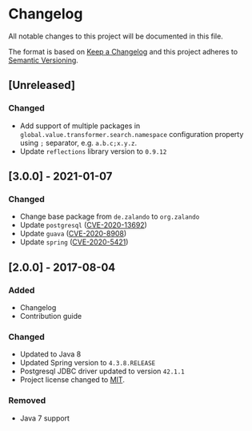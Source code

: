 # Changelog

All notable changes to this project will be documented in this file.

The format is based on [Keep a Changelog](http://keepachangelog.com/en/1.0.0/)
and this project adheres to [Semantic Versioning](http://semver.org/spec/v2.0.0.html).

## [Unreleased]

### Changed

- Add support of multiple packages in `global.value.transformer.search.namespace` configuration property using `;`
  separator, e.g. `a.b.c;x.y.z`.
- Update `reflections` library version to `0.9.12` 

## [3.0.0] - 2021-01-07

### Changed

- Change base package from `de.zalando` to `org.zalando`
- Update `postgresql` ([CVE-2020-13692](https://cve.mitre.org/cgi-bin/cvename.cgi?name=CVE-2020-13692))
- Update `guava` ([CVE-2020-8908](https://cve.mitre.org/cgi-bin/cvename.cgi?name=CVE-2020-8908))
- Update `spring` ([CVE-2020-5421](https://cve.mitre.org/cgi-bin/cvename.cgi?name=CVE-2020-5421))

## [2.0.0] - 2017-08-04

### Added

- Changelog
- Contribution guide

### Changed

- Updated to Java 8
- Updated Spring version to `4.3.8.RELEASE`
- Postgresql JDBC driver updated to version `42.1.1`
- Project license changed to [MIT](LICENSE).

### Removed

- Java 7 support 

